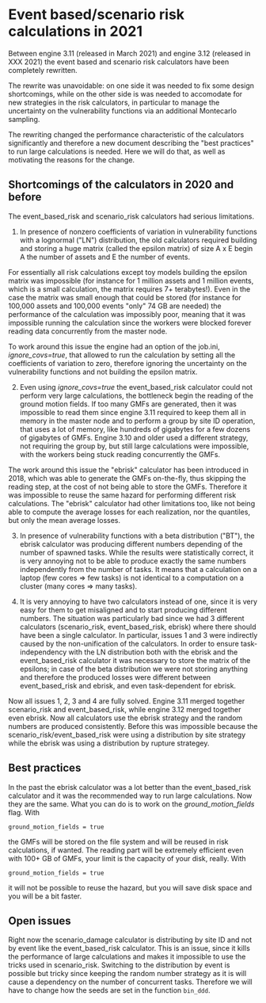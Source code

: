 Event based/scenario risk calculations in 2021
==============================================

Between engine 3.11 (released in March 2021) and engine 3.12 (released
in XXX 2021) the event based and scenario risk calculators have been
completely rewritten.

The rewrite was unavoidable: on one side it was needed to fix some
design shortcomings, while on the other side is was needed to
accomodate for new strategies in the risk calculators, in particular
to manage the uncertainty on the vulnerability functions via an
additional Montecarlo sampling.

The rewriting changed the performance characteristic of the calculators
significantly and therefore a new document describing the "best practices"
to run large calculations is needed. Here we will do that, as well as
motivating the reasons for the change.

Shortcomings of the calculators in 2020 and before
--------------------------------------------------

The event_based_risk and scenario_risk calculators had serious limitations.

1. In presence of nonzero coefficients of variation in vulnerability
functions with a lognormal ("LN") distribution, the old calculators
required building and storing a huge matrix (called the epsilon matrix)
of size A x E begin A the number of assets and E the number of events.

For essentially all risk calculations except toy models building the
epsilon matrix was impossible (for instance for 1 million assets and 1
million events, which is a small calculation, the matrix requires 7+
terabytes!). Even in the case the matrix was small enough that could be
stored (for instance for 100,000 assets and 100,000 events "only" 74 GB
are needed) the performance of the calculation was impossibly poor,
meaning that it was impossible running the calculation since the workers
were blocked forever reading data concurrently from the master node.

To work around this issue the engine had an option of the job.ini,
*ignore_covs=true*, that allowed to run the calculation by setting all
the coefficients of variation to zero, therefore ignoring the uncertainty
on the vulnerability functions and not building the epsilon matrix.

2. Even using *ignore_covs=true* the event_based_risk calculator could not
perform very large calculations, the bottleneck begin the reading of the
ground motion fields. If too many GMFs are generated, then it was impossible
to read them since engine 3.11 required to keep them all in memory in the
master node and to perform a group by site ID operation, that uses a lot
of memory, like hundreds of gigabytes for a few dozens of gigabytes of GMFs.
Engine 3.10 and older used a different strategy, not requiring the group by,
but still large calculations were impossible, with the workers being stuck
reading concurrently the GMFs.

The work around this issue the "ebrisk" calculator has been introduced in
2018, which was able to generate the GMFs on-the-fly, thus skipping the
reading step, at the cost of not being able to store the GMFs. Therefore
it was impossible to reuse the same hazard for performing different risk
calculations. The "ebrisk" calculator had other limitations too, like
not being able to compute the average losses for each realization, nor
the quantiles, but only the mean average losses.

3. In presence of vulnerability functions with a beta distribution ("BT"),
the ebrisk calculator was producing different numbers depending of the
number of spawned tasks. While the results were statistically correct,
it is very annoying not to be able to produce exactly the same numbers
independently from the number of tasks. It means that a calculation on a
laptop (few cores => few tasks) is not identical to a computation on a
cluster (many cores => many tasks).

4. It is very annoying to have two calculators instead of one, since it
is very easy for them to get misaligned and to start producing different
numbers. The situation was particularly bad since we had 3 different
calculators (scenario_risk, event_based_risk, ebrisk) where there should
have been a single calculator. In particular, issues 1 and 3 were indirectly
caused by the non-unification of the calculators. In order to ensure
task-independency with the LN distribution both with the ebrisk and the
event_based_risk calculator it was necessary to store the matrix of the
epsilons; in case of the beta distribution we were not storing anything
and therefore the produced losses were different between event_based_risk
and ebrisk, and even task-dependent for ebrisk.

Now all issues 1, 2, 3 and 4 are fully solved. Engine 3.11 merged together
scenario_risk and event_based_risk, while engine 3.12 merged together even
ebrisk. Now all calculators use the ebrisk strategy and the random numbers
are produced consistently. Before this was impossible because the
scenario_risk/event_based_risk were using a distribution by site strategy
while the ebrisk was using a distribution by rupture strategey.

Best practices
-----------------------------

In the past the ebrisk calculator was a lot better than the event_based_risk
calculator and it was the recommended way to run large calculations. Now
they are the same. What you can do is to work on the *ground_motion_fields*
flag. With

`ground_motion_fields = true`

the GMFs will be stored on the file system and will be reused in risk
calculations, if wanted. The reading part will be extremely efficient
even with 100+ GB of GMFs, your limit is the capacity of your disk, really.
With

`ground_motion_fields = true`

it will not be possible to reuse the hazard, but you will save disk space
and you will be a bit faster.


Open issues
-------------------

Right now the scenario_damage calculator is distributing by site ID and not
by event like the event_based_risk calculator. This is an issue, since it
kills the performance of large calculations and makes it impossible to
use the tricks used in scenario_risk. Switching to the distribution by
event is possible but tricky since keeping the random number strategy as it
is will cause a dependency on the number of concurrent tasks. Therefore we
will have to change how the seeds are set in the function `bin_ddd`.
